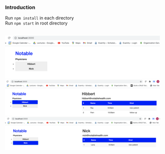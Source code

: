 ### Introduction
Run `npm install` in each directory   
Run `npm start` in root directory

 </br>       
<img src="demo1.png" width="600">   
<img src="demo2.png" width="600">
<img src="demo3.png" width="600">
 </br>   